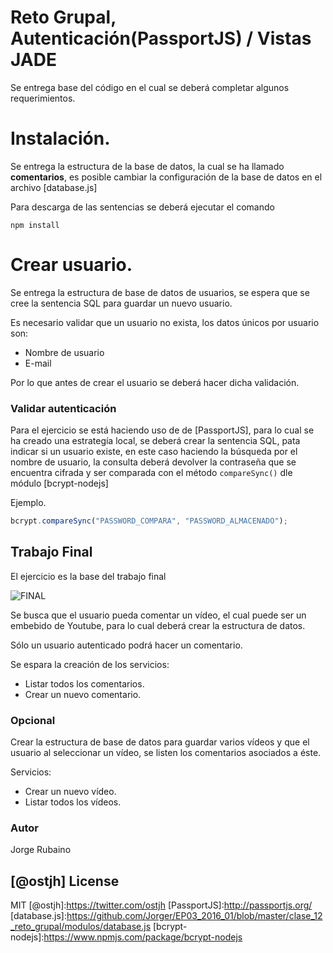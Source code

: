 # Reto Grupal, Autenticación(PassportJS) / Vistas JADE

Se entrega base del código en el cual se deberá completar algunos requerimientos.

# Instalación.

Se entrega la estructura de la base de datos, la cual se ha llamado **comentarios**, es posible cambiar la configuración de la base de datos en el archivo [database.js]

Para descarga de las sentencias se deberá ejecutar el comando 

```
npm install
```

# Crear usuario.

Se entrega la estructura de base de datos de usuarios, se espera que se cree la sentencia SQL para guardar un nuevo usuario.

Es necesario validar que un usuario no exista, los datos únicos por usuario son:

* Nombre de usuario
* E-mail

Por lo que antes de crear el usuario se deberá hacer dicha validación.

### Validar autenticación

Para el ejercicio se está haciendo uso de de [PassportJS], para lo cual se ha creado una estrategía local, se deberá crear la sentencia SQL, pata indicar si un usuario existe, en este caso haciendo la búsqueda por el nombre de usuario, la consulta deberá devolver la contraseña que se encuentra cifrada y ser comparada con el método ```compareSync()``` dle módulo [bcrypt-nodejs]

Ejemplo.

```javascript
bcrypt.compareSync("PASSWORD_COMPARA", "PASSWORD_ALMACENADO");
```

## Trabajo Final

El ejercicio es la base del trabajo final

![FINAL](https://dl.dropboxusercontent.com/u/181689/TrabajoFinal.png)


Se busca que el usuario pueda comentar un vídeo, el cual puede ser un embebido de Youtube, para lo cual deberá crear la estructura de datos.

Sólo un usuario autenticado podrá hacer un comentario.

Se espara la creación de los servicios:

* Listar todos los comentarios.
* Crear un nuevo comentario.


### Opcional

Crear la estructura de base de datos para guardar varios vídeos y que el usuario al seleccionar un vídeo, se listen los comentarios asociados a éste.

Servicios:
* Crear un nuevo vídeo.
* Listar todos los vídeos.


### Autor
Jorge Rubaino

[@ostjh]
License
----
MIT
[@ostjh]:https://twitter.com/ostjh
[PassportJS]:http://passportjs.org/
[database.js]:https://github.com/Jorger/EP03_2016_01/blob/master/clase_12_reto_grupal/modulos/database.js
[bcrypt-nodejs]:https://www.npmjs.com/package/bcrypt-nodejs
